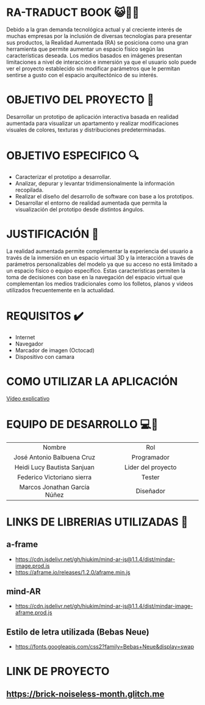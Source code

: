 # RA-TRADUCT BOOK :smiley_cat::iphone::octopus:
Debido a la gran demanda tecnológica actual y al creciente interés de muchas empresas por la inclusión de diversas tecnologías para presentar sus productos, la Realidad Aumentada (RA) se posiciona como una gran herramienta que permite aumentar un espacio físico según las características deseada. Los medios basados en imágenes presentan limitaciones a nivel de interacción e inmersión ya que el usuario solo puede ver el proyecto establecido sin modificar parámetros que le permitan sentirse a gusto con el espacio arquitectónico de su interés.
# OBJETIVO DEL PROYECTO :checkered_flag:
Desarrollar un prototipo de aplicación interactiva basada en realidad aumentada para visualizar un apartamento y realizar modificaciones visuales de colores, texturas y distribuciones predeterminadas.
# OBJETIVO ESPECIFICO :mag:
- Caracterizar el prototipo a desarrollar.
- Analizar, depurar y levantar tridimensionalmente la información recopilada.
- Realizar el diseño del desarrollo de software con base a los prototipos.
- Desarrollar el entorno de realidad aumentada que permita la visualización del prototipo desde distintos ángulos.
# JUSTIFICACIÓN :pencil:
La realidad aumentada permite complementar la experiencia del usuario a través de la inmersión en un espacio virtual 3D y la interacción a través de parámetros personalizables del modelo ya que su acceso no está limitado a un espacio físico o equipo específico. Estas características permiten la toma de decisiones con base en la navegación del espacio virtual que complementan los medios tradicionales como los folletos, planos y videos utilizados frecuentemente en la actualidad. 
# REQUISITOS :heavy_check_mark:
- Internet
- Navegador
- Marcador de imagen (Octocad)
- Dispositivo con camara
# COMO UTILIZAR LA APLICACIÓN
[Vídeo explicativo](https://youtu.be/ZBG05m0Y4BM)

# EQUIPO DE DESARROLLO :computer::boy:
<table style="width: 100%; text-align: center;">
  <tr>
    <td style="width: 33%;">Nombre</td>
    <td style="width: 33%;">Rol</td>
  </tr>
  <tr>
    <td style="width: 33%;">José Antonio Balbuena Cruz</td>
    <td style="width: 33%;">Programador</td>
  </tr>
  <tr>
    <td style="width: 33%;">Heidi Lucy Bautista Sanjuan</td>
    <td style="width: 33%;">Lider del proyecto</td>
  </tr>
  <tr>
    <td style="width: 33%;">Federico Victoriano sierra</td>
    <td style="width: 33%;">Tester</td>
  </tr>
  <tr>
    <td style="width: 33%;">Marcos Jonathan García Núñez</td>
    <td style="width: 33%;">Diseñador</td>
  </tr>
</table>



# LINKS DE LIBRERIAS UTILIZADAS :link:
## a-frame
- https://cdn.jsdelivr.net/gh/hiukim/mind-ar-js@1.1.4/dist/mindar-image.prod.js
- https://aframe.io/releases/1.2.0/aframe.min.js

## mind-AR
- https://cdn.jsdelivr.net/gh/hiukim/mind-ar-js@1.1.4/dist/mindar-image-aframe.prod.js

## Estilo de letra utilizada (Bebas Neue)
- https://fonts.googleapis.com/css2?family=Bebas+Neue&display=swap
# LINK DE PROYECTO
## https://brick-noiseless-month.glitch.me
